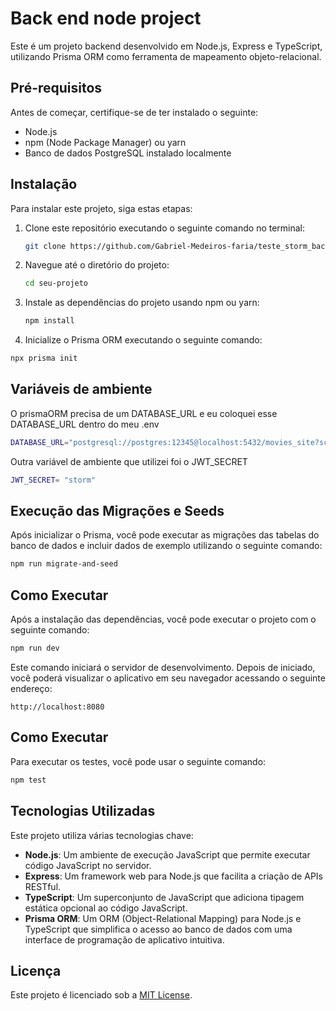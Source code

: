 # Back end node project

Este é um projeto backend desenvolvido em Node.js, Express e TypeScript, utilizando Prisma ORM como ferramenta de mapeamento objeto-relacional.

## Pré-requisitos

Antes de começar, certifique-se de ter instalado o seguinte:

- Node.js
- npm (Node Package Manager) ou yarn
- Banco de dados PostgreSQL instalado localmente

## Instalação

Para instalar este projeto, siga estas etapas:

1. Clone este repositório executando o seguinte comando no terminal:

   ```sh
   git clone https://github.com/Gabriel-Medeiros-faria/teste_storm_backend.git
   ```

2. Navegue até o diretório do projeto:

   ```sh
   cd seu-projeto
   ```

3. Instale as dependências do projeto usando npm ou yarn:

   ```sh
   npm install
   ```

4. Inicialize o Prisma ORM executando o seguinte comando:

```sh
npx prisma init
```

## Variáveis de ambiente 

O prismaORM precisa de um DATABASE_URL e eu coloquei esse DATABASE_URL dentro do meu .env

```sh
DATABASE_URL="postgresql://postgres:12345@localhost:5432/movies_site?schema=public"
```
Outra variável de ambiente que utilizei foi o JWT_SECRET 

```sh
JWT_SECRET= "storm"
```

## Execução das Migrações e Seeds

Após inicializar o Prisma, você pode executar as migrações das tabelas do banco de dados e incluir dados de exemplo utilizando o seguinte comando:

```sh
npm run migrate-and-seed
```

## Como Executar

Após a instalação das dependências, você pode executar o projeto com o seguinte comando:

```sh
npm run dev
```

Este comando iniciará o servidor de desenvolvimento. Depois de iniciado, você poderá visualizar o aplicativo em seu navegador acessando o seguinte endereço:

```
http://localhost:8080
```

## Como Executar

Para executar os testes, você pode usar o seguinte comando:

```sh
npm test
```

## Tecnologias Utilizadas

Este projeto utiliza várias tecnologias chave:

- **Node.js**: Um ambiente de execução JavaScript que permite executar código JavaScript no servidor.
- **Express**: Um framework web para Node.js que facilita a criação de APIs RESTful.
- **TypeScript**: Um superconjunto de JavaScript que adiciona tipagem estática opcional ao código JavaScript.
- **Prisma ORM**: Um ORM (Object-Relational Mapping) para Node.js e TypeScript que simplifica o acesso ao banco de dados com uma interface de programação de aplicativo intuitiva.

## Licença

Este projeto é licenciado sob a [MIT License](LICENSE).
